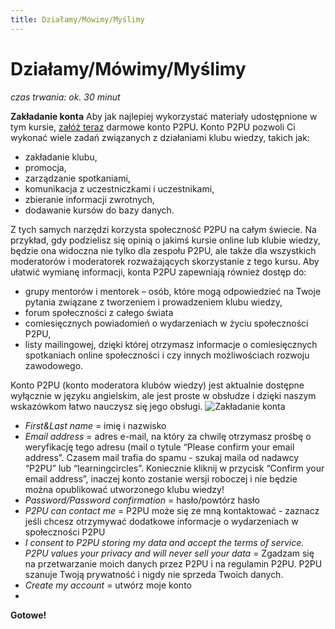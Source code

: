 ```yaml
---
title: Działamy/Mówimy/Myślimy
---
```

# Działamy/Mówimy/Myślimy
*czas trwania: ok. 30 minut*

**Zakładanie konta**
Aby jak najlepiej wykorzystać materiały udostępnione w tym kursie, [załóż teraz](https://learningcircles.p2pu.org/en/accounts/register/?next=/en/login_redirect/) darmowe konto P2PU. Konto P2PU pozwoli Ci wykonać wiele zadań związanych z działaniami klubu wiedzy, takich jak:
* zakładanie klubu,
* promocja,
* zarządzanie spotkaniami,
* komunikacja z uczestniczkami i uczestnikami,
* zbieranie informacji zwrotnych,
* dodawanie kursów do bazy danych.

Z tych samych narzędzi korzysta społeczność P2PU na całym świecie. Na przykład, gdy podzielisz się opinią o jakimś kursie online lub klubie wiedzy, będzie ona widoczna nie tylko dla zespołu P2PU, ale także dla wszystkich moderatorów i moderatorek rozważających skorzystanie z tego kursu. Aby ułatwić wymianę informacji, konta P2PU zapewniają również dostęp do:
* grupy mentorów i mentorek – osób, które mogą odpowiedzieć na Twoje pytania związane z tworzeniem i prowadzeniem klubu wiedzy,
* forum społeczności z całego świata
* comiesięcznych powiadomień o wydarzeniach w życiu społeczności P2PU,
* listy mailingowej, dzięki której otrzymasz informacje o comiesięcznych spotkaniach online społeczności i czy innych możliwościach rozwoju zawodowego.

Konto P2PU (konto moderatora klubów wiedzy) jest aktualnie dostępne wyłącznie w języku angielskim, ale jest proste w obsłudze i dzięki naszym wskazówkom łatwo nauczysz się jego obsługi. 
![Zakładanie konta](https://frsi.org.pl/wp-content/uploads/2022/02/konto_P2PU.png)

* _First&Last name_ = imię i nazwisko
* _Email address_ = adres e-mail, na który za chwilę otrzymasz prośbę o weryfikację tego adresu (mail o tytule “Please confirm your email address”. Czasem mail trafia do spamu - szukaj maila od nadawcy “P2PU” lub “learningcircles”. Koniecznie kliknij w przycisk “Confirm your email address”, inaczej konto zostanie wersji roboczej i nie będzie można opublikować utworzonego klubu wiedzy! 
* _Password/Password confirmation_ = hasło/powtórz hasło
* _P2PU can contact me_ = P2PU może się ze mną kontaktować -  zaznacz jeśli chcesz otrzymywać dodatkowe informacje o wydarzeniach w społeczności P2PU
* _I consent to P2PU storing my data and accept the terms of service. P2PU values your privacy and will never sell your data_ = Zgadzam się na przetwarzanie moich danych przez P2PU i na regulamin P2PU.  P2PU szanuje Twoją prywatność i nigdy nie sprzeda Twoich danych. 
* _Create my account_ = utwórz moje konto
* 
**Gotowe!** 
